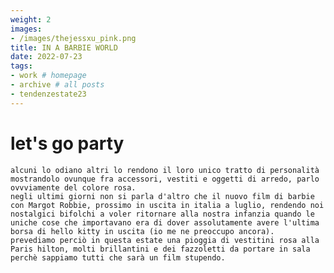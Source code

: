 ```yaml
---
weight: 2
images:
- /images/thejessxu_pink.png
title: IN A BARBIE WORLD
date: 2022-07-23
tags:
- work # homepage
- archive # all posts
- tendenzestate23
---
```

# let's go party

    alcuni lo odiano altri lo rendono il loro unico tratto di personalità mostrandolo ovunque fra accessori, vestiti e oggetti di arredo, parlo ovvviamente del colore rosa. 
    negli ultimi giorni non si parla d'altro che il nuovo film di barbie con Margot Robbie, prossimo in uscita in italia a luglio, rendendo noi nostalgici bifolchi a voler ritornare alla nostra infanzia quando le uniche cose che importavano era di dover assolutamente avere l'ultima borsa di hello kitty in uscita (io me ne preoccupo ancora).
    prevediamo perciò in questa estate una pioggia di vestitini rosa alla Paris hilton, molti brillantini e dei fazzoletti da portare in sala perchè sappiamo tutti che sarà un film stupendo.